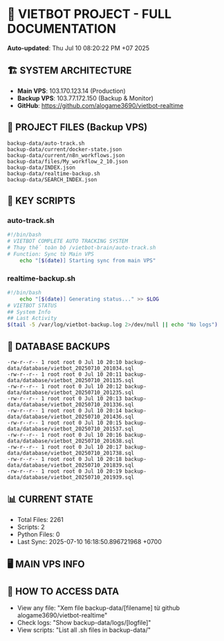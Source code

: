 # 🤖 VIETBOT PROJECT - FULL DOCUMENTATION
**Auto-updated**: Thu Jul 10 08:20:22 PM +07 2025

## 🏗️ SYSTEM ARCHITECTURE
- **Main VPS**: 103.170.123.14 (Production)
- **Backup VPS**: 103.77.172.150 (Backup & Monitor)
- **GitHub**: https://github.com/alogame3690/vietbot-realtime

## 📁 PROJECT FILES (Backup VPS)
```
backup-data/auto-track.sh
backup-data/current/docker-state.json
backup-data/current/n8n_workflows.json
backup-data/files/My_workflow_2_10.json
backup-data/INDEX.json
backup-data/realtime-backup.sh
backup-data/SEARCH_INDEX.json
```

## 🔧 KEY SCRIPTS
### auto-track.sh
```bash
#!/bin/bash
# VIETBOT COMPLETE AUTO TRACKING SYSTEM
# Thay thế toàn bộ /vietbot-brain/auto-track.sh
# Function: Sync từ Main VPS
    echo "[$(date)] Starting sync from main VPS"
```
### realtime-backup.sh
```bash
#!/bin/bash
    echo "[$(date)] Generating status..." >> $LOG
# VIETBOT STATUS
## System Info
## Last Activity
$(tail -5 /var/log/vietbot-backup.log 2>/dev/null || echo "No logs")
```

## 💾 DATABASE BACKUPS
```
-rw-r--r-- 1 root root 0 Jul 10 20:10 backup-data/database/vietbot_20250710_201034.sql
-rw-r--r-- 1 root root 0 Jul 10 20:11 backup-data/database/vietbot_20250710_201135.sql
-rw-r--r-- 1 root root 0 Jul 10 20:12 backup-data/database/vietbot_20250710_201235.sql
-rw-r--r-- 1 root root 0 Jul 10 20:13 backup-data/database/vietbot_20250710_201336.sql
-rw-r--r-- 1 root root 0 Jul 10 20:14 backup-data/database/vietbot_20250710_201436.sql
-rw-r--r-- 1 root root 0 Jul 10 20:15 backup-data/database/vietbot_20250710_201537.sql
-rw-r--r-- 1 root root 0 Jul 10 20:16 backup-data/database/vietbot_20250710_201638.sql
-rw-r--r-- 1 root root 0 Jul 10 20:17 backup-data/database/vietbot_20250710_201738.sql
-rw-r--r-- 1 root root 0 Jul 10 20:18 backup-data/database/vietbot_20250710_201839.sql
-rw-r--r-- 1 root root 0 Jul 10 20:19 backup-data/database/vietbot_20250710_201939.sql
```

## 📊 CURRENT STATE
- Total Files: 2261
- Scripts: 2
- Python Files: 0
- Last Sync: 2025-07-10 16:18:50.896721968 +0700

## 🖥️ MAIN VPS INFO


## 🚨 HOW TO ACCESS DATA
- View any file: "Xem file backup-data/[filename] từ github alogame3690/vietbot-realtime"
- Check logs: "Show backup-data/logs/[logfile]"
- View scripts: "List all .sh files in backup-data/"
